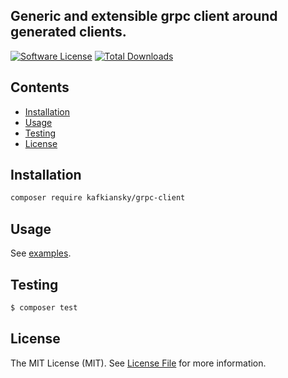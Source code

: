 ## Generic and extensible grpc client around generated clients.


[![Software License](https://img.shields.io/badge/license-MIT-brightgreen.svg?style=flat-square)](LICENSE)
[![Total Downloads](https://img.shields.io/packagist/dt/kafkiansky/grpc-client.svg?style=flat-square)](https://packagist.org/packages/kafkiansky/grpc-client)

## Contents

- [Installation](#installation)
- [Usage](#usage)
- [Testing](#testing)
- [License](#license)


## Installation

```bash
composer require kafkiansky/grpc-client
```

## Usage

See [examples](examples).


## Testing

``` bash
$ composer test
```  

## License

The MIT License (MIT). See [License File](LICENSE) for more information.